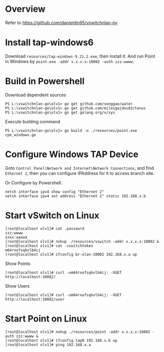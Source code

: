 # Overview 

Refer to https://github.com/danieldin95/vswitchnlan-py 

# Install tap-windows6

Download `resources/tap-windows-9.21.2.exe`, then install it. And run Point in Windows by `point.exe -addr x.x.x.x:10002 -auth zzz:wwww`. 

# Build in Powershell

Download dependent sources

    PS L:\vswitchnlan-go\olv1> go get github.com/songgao/water
    PS L:\vswitchnlan-go\olv1> go get github.com/milosgajdos83/tenus
    PS L:\vswitchnlan-go\olv1> go get golang.org/x/sys

Execute building command

    PS L:\vswitchnlan-go\olv1> go build -o ./resources/point.exe cpe_windows.go

# Configure Windows TAP Device

Goto `Control Panel\Network and Internet\Network Connections`, and find `Ethernet 2`, then you can configure IPAddress for it to access branch site. 

Or Configure by Powershell.

    netsh interface ipv4 show config "Ethernet 2"
    netsh interface ipv4 set address "Ethernet 2" static 192.168.x.b

# Start vSwitch on Linux

    [root@localhost olv1]# cat .passowrd
    zzz:wwww
    xxxx:aaaaa
    [root@localhost olv1]# nohup ./resources/vswitch -addr x.x.x.x:10002 &
    [root@localhost olv1]# cat .vswitchtoken
    m64rxofsqkvlb4cj
    [root@localhost olv1]# ifconfig br-olan-10002 192.168.x.a up
    
Show Points

    [root@localhost olv1]# curl -um64rxofsqkvlb4cj: -XGET http://localhost:10082/

Show Users

    [root@localhost olv1]# curl -um64rxofsqkvlb4cj: -XGET http://localhost:10082/user

# Start Point on Linux

    [root@localhost olv1]# nohup ./resources/point -addr x.x.x.x:10002 -auth zzz:wwww &
    [root@localhost olv1]# ifconfig tap0 192.168.x.b up
    [root@localhost olv1]# ping 192.168.x.a

